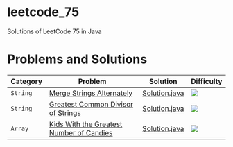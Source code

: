 # leetcode_75

Solutions of LeetCode 75 in Java

# Problems and Solutions

| Category              	| Problem                       									                                        | Solution                        					| Difficulty 						  |
|-------------------------------|-----------------------------------------------------------------------------------------------------------------------------------------------|-----------------------------------------------------------------------|---------------------------------------------------------|
|`String`    		        |[Merge Strings Alternately](https://leetcode.com/problems/merge-strings-alternately/)		                                                |[Solution.java](1768.MergeStringsAlternately/Solution.java)		|<img src="https://img.shields.io/badge/-Easy-green" />   |
|`String`    		        |[Greatest Common Divisor of Strings](https://leetcode.com/problems/greatest-common-divisor-of-strings/)		                        |[Solution.java](1071.GreatestCommonDivisorofStrings/Solution.java)	|<img src="https://img.shields.io/badge/-Easy-green" />   |
|`Array`    		        |[Kids With the Greatest Number of Candies](https://leetcode.com/problems/kids-with-the-greatest-number-of-candies/)		                |[Solution.java](1431.KidsWiththeGreatestNumberofCandies/Solution.java)	|<img src="https://img.shields.io/badge/-Easy-green" />   |
